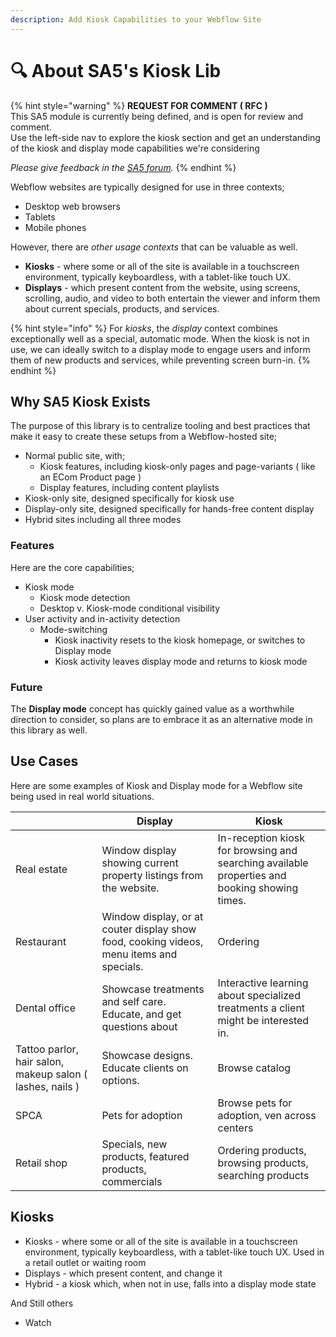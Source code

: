 ```yaml
---
description: Add Kiosk Capabilities to your Webflow Site
---
```


# 🔍 About SA5's Kiosk Lib

{% hint style="warning" %}
**REQUEST FOR COMMENT ( RFC )** \
This SA5 module is currently being defined, and is open for review and comment. \
Use the left-side nav to explore the kiosk section and get an understanding of the kiosk and display mode capabilities we're considering

_Please give feedback in the_ [_SA5 forum_](https://sygnal-attr.discourse.group/)_._&#x20;
{% endhint %}

Webflow websites are typically designed for use in three contexts;&#x20;

* Desktop web browsers
* Tablets
* Mobile phones

However, there are _other usage contexts_ that can be valuable as well.&#x20;

* **Kiosks** - where some or all of the site is available in a touchscreen environment, typically keyboardless, with a tablet-like touch UX. &#x20;
* **Displays** - which present content from the website, using screens, scrolling, audio, and video to both entertain the viewer and inform them about current specials, products, and services.&#x20;

{% hint style="info" %}
For _kiosks_, the _display_ context combines exceptionally well as a special, automatic mode.  When the kiosk is not in use, we can ideally switch to a display mode to engage users and inform them of new products and services, while preventing screen burn-in.&#x20;
{% endhint %}

## Why SA5 Kiosk Exists&#x20;

The purpose of this library is to centralize tooling and best practices that make it easy to create these setups from a Webflow-hosted site;

* Normal public site, with;
  * Kiosk features, including kiosk-only pages and page-variants ( like an ECom Product page ) &#x20;
  * Display features, including content playlists &#x20;
* Kiosk-only site, designed specifically for kiosk use
* Display-only site, designed specifically for hands-free content display&#x20;
* Hybrid sites including all three modes&#x20;

### Features&#x20;

Here are the core capabilities;

* Kiosk mode
  * Kiosk mode detection&#x20;
  * Desktop v. Kiosk-mode conditional visibility&#x20;
* User activity and in-activity detection &#x20;
  * Mode-switching
    * Kiosk inactivity resets to the kiosk homepage, or switches to Display mode&#x20;
    * Kiosk activity leaves display mode and returns to kiosk mode



### Future

The **Display mode** concept has quickly gained value as a worthwhile direction to consider, so plans are to embrace it as an alternative mode in this library as well.&#x20;

## Use Cases

Here are some examples of Kiosk and Display mode for a Webflow site being used in real world situations. &#x20;



|                                                            | Display                                                                                  | Kiosk                                                                                          |
| ---------------------------------------------------------- | ---------------------------------------------------------------------------------------- | ---------------------------------------------------------------------------------------------- |
| Real estate                                                | Window display showing current property listings from the website.                       | In-reception kiosk for browsing and searching available properties and booking showing times.  |
| Restaurant                                                 | Window display, or at couter display show food, cooking videos, menu items and specials. | Ordering                                                                                       |
| Dental office                                              | Showcase treatments and self care. Educate, and get questions about                      | Interactive learning about specialized treatments a client might be interested in.             |
| Tattoo parlor, hair salon, makeup salon ( lashes, nails )  | Showcase designs. Educate clients on options.                                            | Browse catalog                                                                                 |
| SPCA                                                       | Pets for adoption                                                                        | Browse pets for adoption, ven across centers                                                   |
| Retail shop                                                | Specials, new products, featured products, commercials                                   | Ordering products, browsing products, searching products                                       |





## Kiosks

* Kiosks - where some or all of the site is available in a touchscreen environment, typically keyboardless, with a tablet-like touch UX.  Used in a retail outlet or waiting room
* Displays - which present content, and change it&#x20;
* Hybrid - a kiosk which, when not in use, falls into a display mode state&#x20;

And Still others

* Watch









